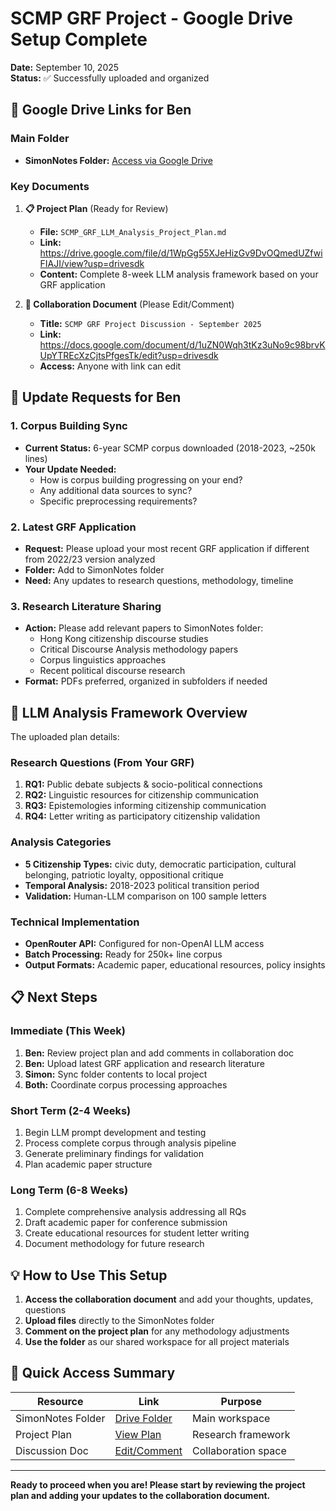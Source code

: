 # SCMP GRF Project - Google Drive Setup Complete

**Date:** September 10, 2025  
**Status:** ✅ Successfully uploaded and organized

## 📂 Google Drive Links for Ben

### Main Folder
- **SimonNotes Folder:** [Access via Google Drive](https://drive.google.com/drive/folders/1-gbcbsc59pUuAd4Utl0yDJGkjAZBxHPS)

### Key Documents  

1. **📋 Project Plan** (Ready for Review)
   - **File:** `SCMP_GRF_LLM_Analysis_Project_Plan.md`
   - **Link:** https://drive.google.com/file/d/1WpGg55XJeHizGv9DvOQmedUZfwiFIAJI/view?usp=drivesdk
   - **Content:** Complete 8-week LLM analysis framework based on your GRF application

2. **💬 Collaboration Document** (Please Edit/Comment)
   - **Title:** `SCMP GRF Project Discussion - September 2025`  
   - **Link:** https://docs.google.com/document/d/1uZN0Wqh3tKz3uNo9c98brvKUpYTREcXzCjtsPfgesTk/edit?usp=drivesdk
   - **Access:** Anyone with link can edit

## 🔄 Update Requests for Ben

### 1. Corpus Building Sync
- **Current Status:** 6-year SCMP corpus downloaded (2018-2023, ~250k lines)
- **Your Update Needed:** 
  - How is corpus building progressing on your end?
  - Any additional data sources to sync?
  - Specific preprocessing requirements?

### 2. Latest GRF Application
- **Request:** Please upload your most recent GRF application if different from 2022/23 version analyzed
- **Folder:** Add to SimonNotes folder
- **Need:** Any updates to research questions, methodology, timeline

### 3. Research Literature Sharing  
- **Action:** Please add relevant papers to SimonNotes folder:
  - Hong Kong citizenship discourse studies
  - Critical Discourse Analysis methodology papers
  - Corpus linguistics approaches
  - Recent political discourse research
- **Format:** PDFs preferred, organized in subfolders if needed

## 🤖 LLM Analysis Framework Overview

The uploaded plan details:

### Research Questions (From Your GRF)
1. **RQ1:** Public debate subjects & socio-political connections
2. **RQ2:** Linguistic resources for citizenship communication  
3. **RQ3:** Epistemologies informing citizenship communication
4. **RQ4:** Letter writing as participatory citizenship validation

### Analysis Categories
- **5 Citizenship Types:** civic duty, democratic participation, cultural belonging, patriotic loyalty, oppositional critique
- **Temporal Analysis:** 2018-2023 political transition period
- **Validation:** Human-LLM comparison on 100 sample letters

### Technical Implementation
- **OpenRouter API:** Configured for non-OpenAI LLM access
- **Batch Processing:** Ready for 250k+ line corpus
- **Output Formats:** Academic paper, educational resources, policy insights

## 📋 Next Steps

### Immediate (This Week)
1. **Ben:** Review project plan and add comments in collaboration doc
2. **Ben:** Upload latest GRF application and research literature  
3. **Simon:** Sync folder contents to local project
4. **Both:** Coordinate corpus processing approaches

### Short Term (2-4 Weeks)  
1. Begin LLM prompt development and testing
2. Process complete corpus through analysis pipeline
3. Generate preliminary findings for validation
4. Plan academic paper structure

### Long Term (6-8 Weeks)
1. Complete comprehensive analysis addressing all RQs
2. Draft academic paper for conference submission
3. Create educational resources for student letter writing
4. Document methodology for future research

## 💡 How to Use This Setup

1. **Access the collaboration document** and add your thoughts, updates, questions
2. **Upload files** directly to the SimonNotes folder
3. **Comment on the project plan** for any methodology adjustments
4. **Use the folder** as our shared workspace for all project materials

## 🔗 Quick Access Summary

| Resource | Link | Purpose |
|----------|------|---------|
| SimonNotes Folder | [Drive Folder](https://drive.google.com/drive/folders/1-gbcbsc59pUuAd4Utl0yDJGkjAZBxHPS) | Main workspace |
| Project Plan | [View Plan](https://drive.google.com/file/d/1WpGg55XJeHizGv9DvOQmedUZfwiFIAJI/view?usp=drivesdk) | Research framework |
| Discussion Doc | [Edit/Comment](https://docs.google.com/document/d/1uZN0Wqh3tKz3uNo9c98brvKUpYTREcXzCjtsPfgesTk/edit?usp=drivesdk) | Collaboration space |

---

**Ready to proceed when you are! Please start by reviewing the project plan and adding your updates to the collaboration document.**
